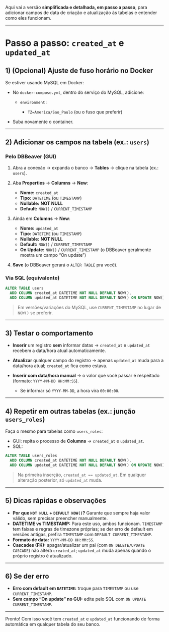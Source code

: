 Aqui vai a versão **simplificada e detalhada, em passo a passo**, para adicionar campos de data de criação e atualização às tabelas e entender como eles funcionam.

---

# Passo a passo: `created_at` e `updated_at`

## 1) (Opcional) Ajuste de fuso horário no Docker

Se estiver usando MySQL em Docker:

* No `docker-compose.yml`, dentro do serviço do MySQL, adicione:

  * `environment:`

    * `TZ=America/Sao_Paulo` (ou o fuso que preferir)
* Suba novamente o container.

---

## 2) Adicionar os campos na tabela (ex.: `users`)

### Pelo DBBeaver (GUI)

1. Abra a conexão → expanda o banco → **Tables** → clique na tabela (ex.: `users`).
2. Aba **Properties** → **Columns** → **New**:

   * **Nome:** `created_at`
   * **Tipo:** `DATETIME` (ou `TIMESTAMP`)
   * **Nullable:** **NOT NULL**
   * **Default:** `NOW()` / `CURRENT_TIMESTAMP`
3. Ainda em **Columns** → **New**:

   * **Nome:** `updated_at`
   * **Tipo:** `DATETIME` (ou `TIMESTAMP`)
   * **Nullable:** **NOT NULL**
   * **Default:** `NOW()` / `CURRENT_TIMESTAMP`
   * **On Update:** `NOW()` / `CURRENT_TIMESTAMP` (o DBBeaver geralmente mostra um campo “On update”)
4. **Save** (o DBBeaver gerará o `ALTER TABLE` pra você).

### Via SQL (equivalente)

```sql
ALTER TABLE users
  ADD COLUMN created_at DATETIME NOT NULL DEFAULT NOW(),
  ADD COLUMN updated_at DATETIME NOT NULL DEFAULT NOW() ON UPDATE NOW();
```

> Em versões/variações do MySQL, use `CURRENT_TIMESTAMP` no lugar de `NOW()` se preferir.

---

## 3) Testar o comportamento

* **Inserir** um registro **sem** informar datas → `created_at` e `updated_at` recebem a data/hora atual automaticamente.
* **Atualizar** qualquer campo do registro → apenas `updated_at` muda para a data/hora atual; `created_at` fica como estava.
* **Inserir com data/hora manual** → o valor que você passar é respeitado (formato: `YYYY-MM-DD HH:MM:SS`).

  * Se informar só `YYYY-MM-DD`, a hora vira `00:00:00`.

---

## 4) Repetir em outras tabelas (ex.: junção `users_roles`)

Faça o mesmo para tabelas como `users_roles`:

* GUI: repita o processo de **Columns** → `created_at` e `updated_at`.
* SQL:

```sql
ALTER TABLE users_roles
  ADD COLUMN created_at DATETIME NOT NULL DEFAULT NOW(),
  ADD COLUMN updated_at DATETIME NOT NULL DEFAULT NOW() ON UPDATE NOW();
```

> Na primeira inserção, `created_at == updated_at`. Em qualquer alteração posterior, só `updated_at` muda.

---

## 5) Dicas rápidas e observações

* **Por que `NOT NULL` + `DEFAULT NOW()`?**
  Garante que sempre haja valor válido, sem precisar preencher manualmente.
* **DATETIME vs TIMESTAMP:**
  Para este uso, ambos funcionam. `TIMESTAMP` tem faixas e regras de timezone próprias; se der erro de default em versões antigas, prefira `TIMESTAMP` com `DEFAULT CURRENT_TIMESTAMP`.
* **Formato de data:** `YYYY-MM-DD HH:MM:SS`.
* **Cascades (FK):** apagar/atualizar um pai (com `ON DELETE/UPDATE CASCADE`) não altera `created_at`; `updated_at` muda apenas quando o próprio registro é atualizado.

---

## 6) Se der erro

* **Erro com default em `DATETIME`:** troque para `TIMESTAMP` ou use `CURRENT_TIMESTAMP`.
* **Sem campo “On update” no GUI:** edite pelo SQL com `ON UPDATE CURRENT_TIMESTAMP`.

---

Pronto! Com isso você tem `created_at` e `updated_at` funcionando de forma automática em qualquer tabela do seu banco.
